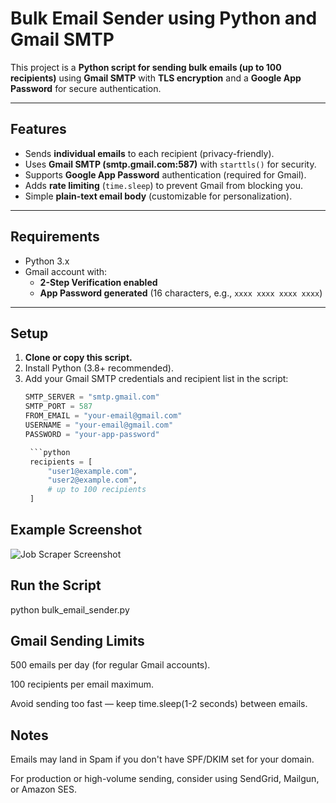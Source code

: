 # Bulk Email Sender using Python and Gmail SMTP

This project is a **Python script for sending bulk emails (up to 100 recipients)** using **Gmail SMTP** with **TLS encryption** and a **Google App Password** for secure authentication.

---

## Features
- Sends **individual emails** to each recipient (privacy-friendly).
- Uses **Gmail SMTP (smtp.gmail.com:587)** with `starttls()` for security.
- Supports **Google App Password** authentication (required for Gmail).
- Adds **rate limiting** (`time.sleep`) to prevent Gmail from blocking you.
- Simple **plain-text email body** (customizable for personalization).

---

## Requirements
- Python 3.x
- Gmail account with:
  - **2-Step Verification enabled**
  - **App Password generated** (16 characters, e.g., `xxxx xxxx xxxx xxxx`)

---

## Setup
1. **Clone or copy this script.**
2. Install Python (3.8+ recommended).
3. Add your Gmail SMTP credentials and recipient list in the script:
   ```python
   SMTP_SERVER = "smtp.gmail.com"
   SMTP_PORT = 587
   FROM_EMAIL = "your-email@gmail.com"
   USERNAME = "your-email@gmail.com"
   PASSWORD = "your-app-password"

    ```python
    recipients = [
        "user1@example.com",
        "user2@example.com",
        # up to 100 recipients
    ]

## Example Screenshot

![Job Scraper Screenshot](screenshot.jpeg)

## Run the Script
python bulk_email_sender.py

## Gmail Sending Limits

500 emails per day (for regular Gmail accounts).

100 recipients per email maximum.

Avoid sending too fast — keep time.sleep(1-2 seconds) between emails.

## Notes

Emails may land in Spam if you don't have SPF/DKIM set for your domain.

For production or high-volume sending, consider using SendGrid, Mailgun, or Amazon SES.